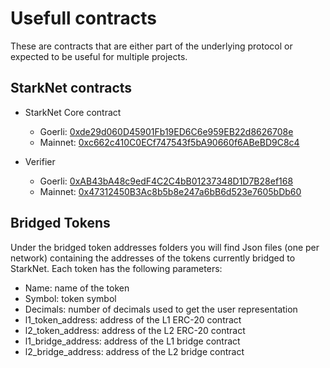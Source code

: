 # Usefull contracts

These are contracts that are either part of the underlying protocol or
expected to be useful for multiple projects.


## StarkNet contracts

* StarkNet Core contract
    * Goerli: [0xde29d060D45901Fb19ED6C6e959EB22d8626708e](https://goerli.etherscan.io/address/0xde29d060D45901Fb19ED6C6e959EB22d8626708e)
    * Mainnet: [0xc662c410C0ECf747543f5bA90660f6ABeBD9C8c4](https://etherscan.io/address/0xc662c410C0ECf747543f5bA90660f6ABeBD9C8c4)

* Verifier
    * Goerli: [0xAB43bA48c9edF4C2C4bB01237348D1D7B28ef168](https://goerli.etherscan.io/address/0xAB43bA48c9edF4C2C4bB01237348D1D7B28ef168)
    * Mainnet: [0x47312450B3Ac8b5b8e247a6bB6d523e7605bDb60](https://etherscan.io/address/0x47312450B3Ac8b5b8e247a6bB6d523e7605bDb60)

## Bridged Tokens

Under the bridged token addresses folders you will find Json files (one per network) containing the
addresses of the tokens currently bridged to StarkNet. Each token has the following parameters:

* Name: name of the token
* Symbol: token symbol
* Decimals: number of decimals used to get the user representation
* l1_token_address: address of the L1 ERC-20 contract
* l2_token_address: address of the L2 ERC-20 contract
* l1_bridge_address: address of the L1 bridge contract
* l2_bridge_address: address of the L2 bridge contract
